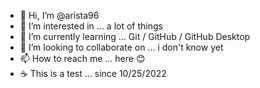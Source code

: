 - 👋 Hi, I’m @arista96
- 👀 I’m interested in ... a lot of things
- 🌱 I’m currently learning ... Git / GitHub / GitHub Desktop
- 💞️ I’m looking to collaborate on ... i don't know yet
- 📫 How to reach me ... here 😊
- ☕ This is a test ... since 10/25/2022

<!---
arista96/arista96 is a ✨ special ✨ repository because its `README.md` (this file) appears on your GitHub profile.
You can click the Preview link to take a look at your changes.
--->
